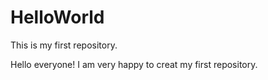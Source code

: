 # HelloWorld
This is my first repository.

Hello everyone!
I am very happy to creat my first repository.
